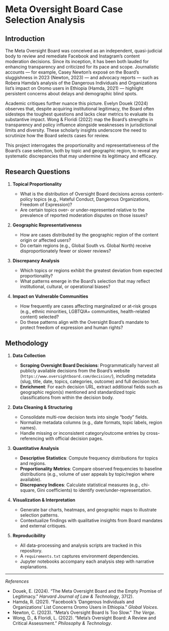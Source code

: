 # Meta Oversight Board Case Selection Analysis

## Introduction

The Meta Oversight Board was conceived as an independent, quasi-judicial body to review and remediate Facebook and Instagram’s content moderation decisions. Since its inception, it has been both lauded for enhancing transparency and criticized for its pace and scope. Journalistic accounts — for example, Casey Newton’s exposé on the Board’s sluggishness in 2023 (Newton, 2023) — and advocacy reports — such as Robera Hamda’s analysis of the Dangerous Individuals and Organizations list’s impact on Oromo users in Ethiopia (Hamda, 2021) — highlight persistent concerns about delays and demographic blind spots. 

Academic critiques further nuance this picture. Evelyn Douek (2024) observes that, despite acquiring institutional legitimacy, the Board often sidesteps the toughest questions and lacks clear metrics to evaluate its substantive impact. Wong & Floridi (2022) map the Board’s strengths in transparency and policy influence alongside weaknesses in jurisdictional limits and diversity. These scholarly insights underscore the need to scrutinize how the Board selects cases for review.

This project interrogates the proportionality and representativeness of the Board’s case selection, both by topic and geographic region, to reveal any systematic discrepancies that may undermine its legitimacy and efficacy.

## Research Questions

1. **Topical Proportionality**  
   - What is the distribution of Oversight Board decisions across content-policy topics (e.g., Hateful Conduct, Dangerous Organizations, Freedom of Expression)?  
   - Are certain topics over- or under-represented relative to the prevalence of reported moderation disputes on those issues?

2. **Geographic Representativeness**  
   - How are cases distributed by the geographic region of the content origin or affected users?  
   - Do certain regions (e.g., Global South vs. Global North) receive disproportionately fewer or slower reviews?

3. **Discrepancy Analysis**  
   - Which topics or regions exhibit the greatest deviation from expected proportionality?  
   - What patterns emerge in the Board’s selection that may reflect institutional, cultural, or operational biases?

4. **Impact on Vulnerable Communities**  
   - How frequently are cases affecting marginalized or at-risk groups (e.g., ethnic minorities, LGBTQIA+ communities, health-related content) selected?  
   - Do these patterns align with the Oversight Board’s mandate to protect freedom of expression and human rights?

## Methodology

1. **Data Collection**  
   - **Scraping Oversight Board Decisions**: Programmatically harvest all publicly available decisions from the Board’s website (`https://www.oversightboard.com/decision/`), including metadata (slug, title, date, topics, categories, outcome) and full decision text.  
   - **Enrichment**: For each decision URL, extract additional fields such as geographic region(s) mentioned and standardized topic classifications from within the decision body.

2. **Data Cleaning & Structuring**  
   - Consolidate multi-row decision texts into single “body” fields.  
   - Normalize metadata columns (e.g., date formats, topic labels, region names).  
   - Handle missing or inconsistent category/outcome entries by cross-referencing with official decision pages.

3. **Quantitative Analysis**  
   - **Descriptive Statistics**: Compute frequency distributions for topics and regions.  
   - **Proportionality Metrics**: Compare observed frequencies to baseline distributions (e.g., volume of user appeals by topic/region where available).  
   - **Discrepancy Indices**: Calculate statistical measures (e.g., chi-square, Gini coefficients) to identify over/under-representation.

4. **Visualization & Interpretation**  
   - Generate bar charts, heatmaps, and geographic maps to illustrate selection patterns.  
   - Contextualize findings with qualitative insights from Board mandates and external critiques.

5. **Reproducibility**  
   - All data-processing and analysis scripts are tracked in this repository.  
   - A `requirements.txt` captures environment dependencies.  
   - Jupyter notebooks accompany each analysis step with narrative explanations.

---

*References*  
- Douek, E. (2024). “The Meta Oversight Board and the Empty Promise of Legitimacy.” *Harvard Journal of Law & Technology*, 37(2).  
- Hamda, R. (2021). “Facebook’s ‘Dangerous Individuals and Organizations’ List Concerns Oromo Users in Ethiopia.” *Global Voices*.  
- Newton, C. (2023). “Meta’s Oversight Board Is Too Slow.” *The Verge*.  
- Wong, D., & Floridi, L. (2022). “Meta’s Oversight Board: A Review and Critical Assessment.” *Philosophy & Technology*.  
